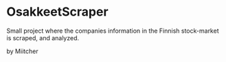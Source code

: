 # OsakkeetScraper
Small project where the companies information in the Finnish stock-market is scraped, and analyzed.

by Miitcher